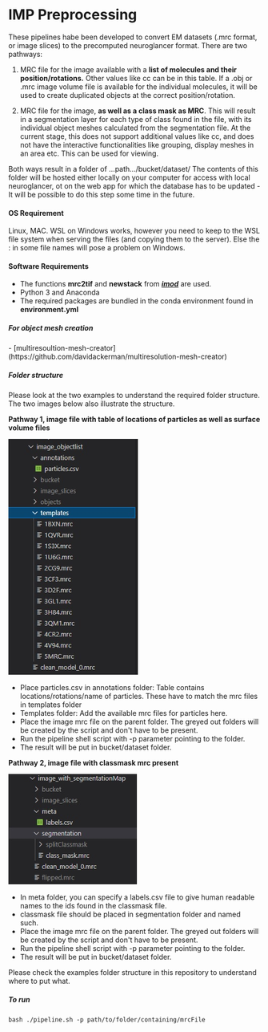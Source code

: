 # IMP Preprocessing

These pipelines habe been developed to convert EM datasets (.mrc format, or image slices) to the precomputed neuroglancer format. There are two pathways:

1) MRC file for the image available with a **list of molecules and their position/rotations.** Other values like cc can be in this table. If a .obj or .mrc image volume file is available for the individual molecules, it will be used to create duplicated objects at the correct position/rotation.
  
2) MRC file for the image, **as well as a class mask as MRC**. This will result in a segmentation layer for each type of class found in the file, with its individual object meshes calculated from the segmentation file. At the current stage, this does not support additional values like cc, and does not have the interactive functionalities like grouping, display meshes in an area etc. This can be used for viewing.

Both ways result in a folder of ...path.../bucket/dataset/
The contents of this folder will be hosted either locally on your computer for access with local neuroglancer, ot on the web app for which the database has to be updated - It will be possible to do this step some time in the future.
  

<h4>OS Requirement</h4>
Linux, MAC.
WSL on Windows works, however you need to keep to the WSL file system when serving the files (and copying them to the server). Else the : in some file names will pose a problem on Windows.

<h4>Software Requirements</h4>

- The functions **mrc2tif** and **newstack** from ***[imod](https://bio3d.colorado.edu/imod/download.html)*** are used.
- Python 3 and Anaconda
- The required packages are bundled in the conda environment found in **environment.yml**

<h5>For object mesh creation</h5>
- [multiresoultion-mesh-creator](https://github.com/davidackerman/multiresolution-mesh-creator)

<h5>Folder structure</h5>
Please look at the two examples to understand the required folder structure. The two images below also illustrate the structure.

**Pathway 1, image file with table of locations of particles as well as surface volume files**

![pathway](images/object_list_structure.jpg)

- Place particles.csv in annotations folder: Table contains locations/rotations/name of particles. These have to match the mrc files in templates folder
- Templates folder: Add the available mrc files for particles here.
- Place the image mrc file on the parent folder. The greyed out folders will be created by the script and don't have to be present.
- Run the pipeline shell script with -p parameter pointing to the folder.
- The result will be put in bucket/dataset folder.

**Pathway 2, image file with classmask mrc present**

![pathway](images/segmentationMap.jpg)

- In meta folder, you can specify a labels.csv file to give human readable names to the ids found in the classmask file.
- classmask file should be placed in segmentation folder and named such.
- Place the image mrc file on the parent folder. The greyed out folders will be created by the script and don't have to be present.
- Run the pipeline shell script with -p parameter pointing to the folder.
- The result will be put in bucket/dataset folder.

Please check the examples folder structure in this repository to understand where to put what.

<h5>To run</h5>

    bash ./pipeline.sh -p path/to/folder/containing/mrcFile
